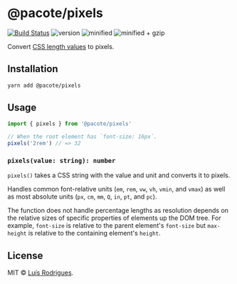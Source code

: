 # @pacote/pixels

[![Build Status](https://travis-ci.org/PacoteJS/pacote.svg?branch=master)](https://travis-ci.org/PacoteJS/pacote)
![version](https://badgen.net/npm/v/@pacote/pixels)
![minified](https://badgen.net/bundlephobia/min/@pacote/pixels)
![minified + gzip](https://badgen.net/bundlephobia/minzip/@pacote/pixels)

Convert [CSS length values](https://developer.mozilla.org/en-US/docs/Web/CSS/length) to pixels.

## Installation

```bash
yarn add @pacote/pixels
```

## Usage

```typescript
import { pixels } from '@pacote/pixels'

// When the root element has `font-size: 16px`.
pixels('2rem') // => 32
```

### `pixels(value: string): number`

`pixels()` takes a CSS string with the value and unit and converts it to pixels.

Handles common font-relative units (`em`, `rem`, `vw`, `vh`, `vmin`, and `vmax`)
as well as most absolute units (`px`, `cm`, `mm`, `Q`, `in`, `pt`, and `pc`).

The function does not handle percentage lengths as resolution depends on the
relative sizes of specific properties of elements up the DOM tree. For example,
`font-size` is relative to the parent element's `font-size` but `max-height` is
relative to the containing element's `height`.

## License

MIT © [Luís Rodrigues](https://goblindegook.com).
